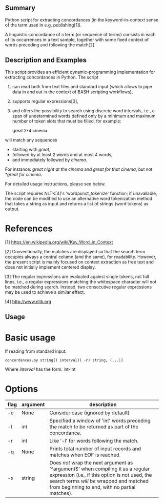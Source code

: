 ##	Summary

Python script for extracting concordances (in the keyword-in-context sense of the term used in e.g. publishing[1]).

A linguistic concordance of a term (or sequence of terms) consists in each of its occurrences in a text sample, together with some fixed context of words preceding and following the match[2].


##	Description and Examples

This script provides an efficient dynamic-programming implementation for extracting concordances in Python. The script

1. can read both from text files and standard input (which allows to pipe data in and out in the context of BASH scripting workflows),
2. supports regular expressions[3], 
3. and offers the possibility to search using discrete word intervals, i.e., a span of undetermined words defined only by a minimum and maximum number of token slots that must be filled, for example:

	great 2-4 cinema

will match any sequences
- starting with *great*,
- followed by at least 2 words and at most 4 words, 
- and immediately followed by *cinema*.

For instance: *great night at the cinema* and *great for that cinema*, but not **great for cinema*.

For detailed usage instructions, please see below.

The script requires NLTK[4]'s 'wordpunct_tokenize' function; if unavailable, the code can be modified to use an alternative word tokenization method that takes a string as input and returns a list of strings (word tokens) as output.


#	References

[1] https://en.wikipedia.org/wiki/Key_Word_in_Context

[2] Conventionally, the matches are displayed so that the search term occupies always a central column (and the same), for readability. However, the present script is mainly focused on context extraction as free text and does not initially implement centered display.

[3] The regular expressions are evaluated against single tokens, not full lines, i.e., a regular expressions matching the whitespace character will not be matched during search. Instead, two consecutive regular expressions may be used to achieve a similar effect.

[4] http://www.nltk.org





##	Usage

#	Basic usage

If reading from standard input:

	concordances.py string[( interval)( -r) string, (...)]

Where *interval* has the form:
int-int


#	Options

flag | argument | description
--- | --- | ---
-c| None | Consider case (ignored by default)
-l| int| Specified a window of 'int' words preceding the match to be returned as part of the concordance.
-r| int| Like '-l' for words following the match.
-q| None| Prints total number of input records and matches when EOF is reached.
-x| string| Does *not* wrap the next argument as '^argument$' when compiling it as a regular expression (i.e., if this option is not used, the search terms *will be* wrapped and matched from beginning to end, with no partial matches).
